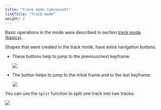 ```yaml
---
title: "Track mode (advanced)"
linkTitle: "Track mode"
weight: 2
---
```


Basic operations in the mode were described in section [track mode (basics)](/docs/for-users/user-guide/basics/shape-mode-basic/).

Shapes that were created in the track mode, have extra navigation buttons.

- These buttons help to jump to the previous/next keyframe.

  ![](/images/image056.jpg)

- The button helps to jump to the initial frame and to the last keyframe.

  ![](/images/image057.jpg)

You can use the `Split` function to split one track into two tracks:

![](/images/gif010_detrac.gif)
